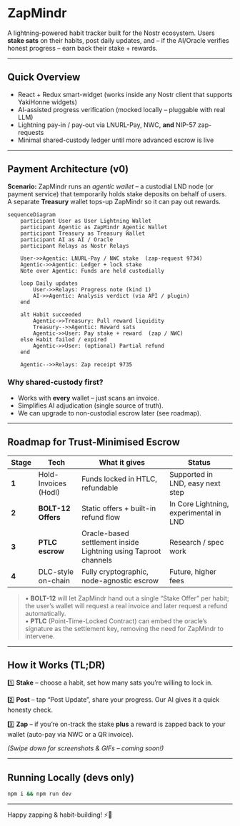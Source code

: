 # ZapMindr

A lightning-powered habit tracker built for the Nostr ecosystem. Users **stake sats** on their habits, post daily updates, and – if the AI/Oracle verifies honest progress – earn back their stake + rewards.

---

## Quick Overview

- React + Redux smart-widget (works inside any Nostr client that supports YakiHonne widgets)
- AI-assisted progress verification (mocked locally – pluggable with real LLM)
- Lightning pay-in / pay-out via LNURL-Pay, NWC, **and** NIP-57 zap-requests
- Minimal shared-custody ledger until more advanced escrow is live

---

## Payment Architecture (v0)

**Scenario:** ZapMindr runs an _agentic wallet_ – a custodial LND node (or payment service) that temporarily holds stake deposits on behalf of users. A separate **Treasury** wallet tops-up ZapMindr so it can pay out rewards.

```mermaid
sequenceDiagram
    participant User as User Lightning Wallet
    participant Agentic as ZapMindr Agentic Wallet
    participant Treasury as Treasury Wallet
    participant AI as AI / Oracle
    participant Relays as Nostr Relays

    User->>Agentic: LNURL-Pay / NWC stake  (zap-request 9734)
    Agentic->>Agentic: Ledger + lock stake
    Note over Agentic: Funds are held custodially

    loop Daily updates
        User->>Relays: Progress note (kind 1)
        AI->>Agentic: Analysis verdict (via API / plugin)
    end

    alt Habit succeeded
        Agentic->>Treasury: Pull reward liquidity
        Treasury-->>Agentic: Reward sats
        Agentic->>User: Pay stake + reward  (zap / NWC)
    else Habit failed / expired
        Agentic->>User: (optional) Partial refund
    end

    Agentic-->>Relays: Zap receipt 9735
```

### Why shared-custody first?

- Works with **every** wallet – just scans an invoice.
- Simplifies AI adjudication (single source of truth).
- We can upgrade to non-custodial escrow later (see roadmap).

---

## Roadmap for Trust-Minimised Escrow

| Stage | Tech                 | What it gives                                                   | Status                                 |
| ----- | -------------------- | --------------------------------------------------------------- | -------------------------------------- |
| **1** | Hold-Invoices (Hodl) | Funds locked in HTLC, refundable                                | Supported in LND, easy next step       |
| **2** | **BOLT-12 Offers**   | Static offers + built-in refund flow                            | In Core Lightning, experimental in LND |
| **3** | **PTLC escrow**      | Oracle-based settlement inside Lightning using Taproot channels | Research / spec work                   |
| **4** | DLC-style on-chain   | Fully cryptographic, node-agnostic escrow                       | Future, higher fees                    |

> • **BOLT-12** will let ZapMindr hand out a single “Stake Offer” per habit; the user’s wallet will request a real invoice and later request a refund automatically.  
> • **PTLC** (Point-Time-Locked Contract) can embed the oracle’s signature as the settlement key, removing the need for ZapMindr to intervene.

---

## How it Works (TL;DR)

1️⃣ **Stake** – choose a habit, set how many sats you’re willing to lock in.

2️⃣ **Post** – tap “Post Update”, share your progress. Our AI gives it a quick honesty check.

3️⃣ **Zap** – if you’re on-track the stake **plus** a reward is zapped back to your wallet (auto-pay via NWC or a QR invoice).

_(Swipe down for screenshots & GIFs – coming soon!)_

---

## Running Locally (devs only)

```bash
npm i && npm run dev
```

---

Happy zapping & habit-building! ⚡🧠
